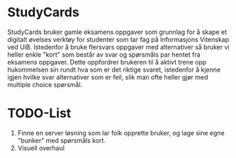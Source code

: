 # StudyCards #

StudyCards bruker gamle eksamens oppgaver som grunnlag for å skape et digitalt øvelses verktøy for studenter som tar fag på Informasjons Vitenskap ved UiB. Istedenfor å bruke flersvars oppgaver med alternativer så bruker vi heller enkle "kort" som består av svar og spørsmåls par hentet fra eksamens oppgaver. Dette oppfordrer brukeren til å aktivt trene opp hukommelsen sin rundt hva som er det riktige svaret, istedenfor å kjenne igjen hvilke svar alternativer som er feil, slik man ofte heller gjør med multiple choice spørsmål.

# TODO-List #

1. Finne en server løsning som lar folk opprette bruker, og lage sine egne "bunker" med spørsmåls kort.
2. Visuell overhaul

